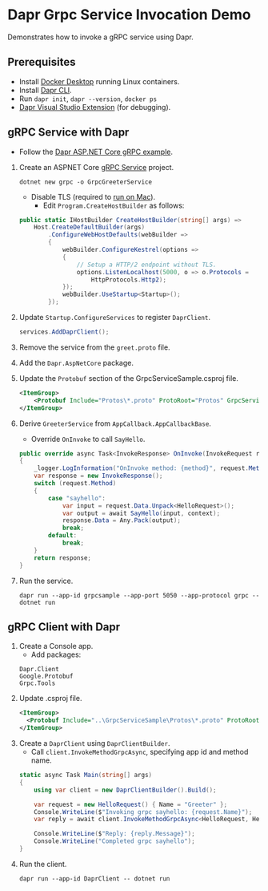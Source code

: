 # Dapr Grpc Service Invocation Demo

Demonstrates how to invoke a gRPC service using Dapr.

## Prerequisites
- Install [Docker Desktop](https://www.docker.com/products/docker-desktop) running Linux containers.
- Install [Dapr CLI](https://docs.dapr.io/getting-started/install-dapr-cli/).
- Run `dapr init`, `dapr --version`, `docker ps`
- [Dapr Visual Studio Extension](https://github.com/microsoft/vscode-dapr) (for debugging).

## gRPC Service with Dapr

- Follow the [Dapr ASP.NET Core gRPC example](https://github.com/dapr/dotnet-sdk/blob/master/examples/AspNetCore/GrpcServiceSample/README.md).

1. Create an ASPNET Core [gRPC Service](https://docs.microsoft.com/en-us/aspnet/core/grpc/aspnetcore) project.
    ```
    dotnet new grpc -o GrpcGreeterService    
    ```
   - Disable TLS (required to [run on Mac](https://docs.microsoft.com/en-us/aspnet/core/grpc/troubleshoot?view=aspnetcore-5.0#unable-to-start-aspnet-core-grpc-app-on-macos)). 
     - Edit `Program.CreateHostBuilder` as follows:

    ```csharp
    public static IHostBuilder CreateHostBuilder(string[] args) =>
        Host.CreateDefaultBuilder(args)
            .ConfigureWebHostDefaults(webBuilder =>
            {
                webBuilder.ConfigureKestrel(options =>
                {
                    // Setup a HTTP/2 endpoint without TLS.
                    options.ListenLocalhost(5000, o => o.Protocols = 
                        HttpProtocols.Http2);
                });
                webBuilder.UseStartup<Startup>();
            });
    ```

2. Update `Startup.ConfigureServices` to register  `DaprClient`.
    ```csharp
    services.AddDaprClient();
    ```
3. Remove the service from the `greet.proto` file.
4. Add the `Dapr.AspNetCore` package.
5. Update the `Protobuf` section of the GrpcServiceSample.csproj file.
    ```xml
    <ItemGroup>
        <Protobuf Include="Protos\*.proto" ProtoRoot="Protos" GrpcServices="None" />
    </ItemGroup>
    ```
6. Derive `GreeterService` from `AppCallback.AppCallbackBase`.
   - Override `OnInvoke` to call `SayHello`.
    ```csharp
    public override async Task<InvokeResponse> OnInvoke(InvokeRequest request, ServerCallContext context)
    {
        _logger.LogInformation("OnInvoke method: {method}", request.Method);
        var response = new InvokeResponse();
        switch (request.Method)
        {
            case "sayhello":                
                var input = request.Data.Unpack<HelloRequest>();
                var output = await SayHello(input, context);
                response.Data = Any.Pack(output);
                break;
            default:
                break;
        }
        return response;
    }
    ```
7. Run the service.
    ```
    dapr run --app-id grpcsample --app-port 5050 --app-protocol grpc -- dotnet run
    ```

## gRPC Client with Dapr

1. Create a Console app.
   - Add packages:
    ```
    Dapr.Client
    Google.Protobuf
    Grpc.Tools
    ```
2. Update .csproj file.
    ```xml
    <ItemGroup>
      <Protobuf Include="..\GrpcServiceSample\Protos\*.proto" ProtoRoot="..\GrpcServiceSample\Protos\" GrpcServices="None" />
    </ItemGroup>
    ```
3. Create a `DaprClient` using `DaprClientBuilder`.
   - Call `client.InvokeMethodGrpcAsync`, specifying app id and method name.
    ```csharp
    static async Task Main(string[] args)
    {
        using var client = new DaprClientBuilder().Build();

        var request = new HelloRequest() { Name = "Greeter" };
        Console.WriteLine($"Invoking grpc sayhello: {request.Name}");
        var reply = await client.InvokeMethodGrpcAsync<HelloRequest, HelloReply>("grpcsample", "sayhello", request);

        Console.WriteLine($"Reply: {reply.Message}");
        Console.WriteLine("Completed grpc sayhello");
    }
    ```
4. Run the client.
   ```
   dapr run --app-id DaprClient -- dotnet run
   ```